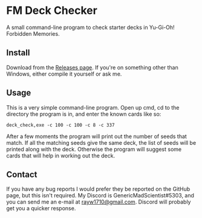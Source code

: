 # FM Deck Checker

A small command-line program to check starter decks in Yu-Gi-Oh! Forbidden
Memories.

## Install

Download from the [Releases page](../../releases). If you're on something other
than Windows, either compile it yourself or ask me.

## Usage

This is a very simple command-line program. Open up cmd, cd to the directory the
program is in, and enter the known cards like so:

```
deck_check,exe -c 100 -c 100 -c 8 -c 337
```

After a few moments the program will print out the number of seeds that match.
If all the matching seeds give the same deck, the list of seeds will be printed
along with the deck. Otherwise the program will suggest some cards that will
help in working out the deck.

## Contact

If you have any bug reports I would prefer they be reported on the GitHub page,
but this isn't required. My Discord is GenericMadScientist#5303, and you can
send me an e-mail at rayw1710@gmail.com. Discord will probably get you a quicker
response.